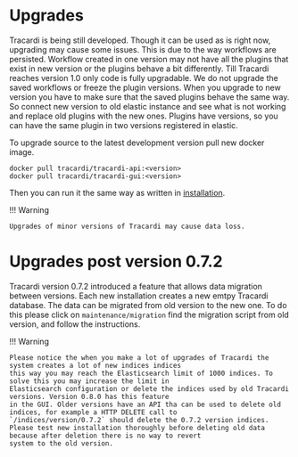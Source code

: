 # Upgrades

Tracardi is being still developed. Though it can be used as is right now, upgrading may cause some issues. This is due
to the way workflows are persisted. Workflow created in one version may not have all the plugins that exist in new
version or the plugins behave a bit differently. Till Tracardi reaches version 1.0 only code is fully upgradable. We do
not upgrade the saved workflows or freeze the plugin versions. When you upgrade to new version you have to make sure
that the saved plugins behave the same way. So connect new version to old elastic instance and see what is not working
and replace old plugins with the new ones. Plugins have versions, so you can have the same plugin in two versions registered
in elastic.

To upgrade source to the latest development version pull new docker image.

```
docker pull tracardi/tracardi-api:<version>
docker pull tracardi/tracardi-gui:<version>
```

Then you can run it the same way as written in [installation](installation/index.md).

!!! Warning

    Upgrades of minor versions of Tracardi may cause data loss.

# Upgrades post version 0.7.2

Tracardi version 0.7.2 introduced a feature that allows data migration between versions. Each new installation 
creates a new emtpy Tracardi database. The data can be migrated from old version to the new one. To do this 
please click on `maintenance/migration` find the migration script from old version, and follow the instructions.

!!! Warning

    Please notice the when you make a lot of upgrades of Tracardi the system creates a lot of new indices indices 
    this way you may reach the Elasticsearch limit of 1000 indices. To solve this you may increase the limit in 
    Elasticsearch configuration or delete the indices used by old Tracardi versions. Version 0.8.0 has this feature 
    in the GUI. Older versions have an API tha can be used to delete old indices, for example a HTTP DELETE call to 
    `/indices/version/0.7.2` should delete the 0.7.2 version indices. 
    Please test new installation thoroughly before deleting old data because after deletion there is no way to revert
    system to the old version.  
